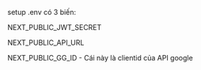 setup .env có 3 biến:

NEXT_PUBLIC_JWT_SECRET

NEXT_PUBLIC_API_URL

NEXT_PUBLIC_GG_ID - Cái này là clientid của API google 
